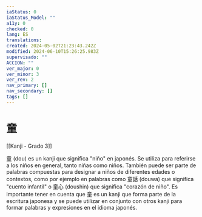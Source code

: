 ```yaml
---
iaStatus: 0
iaStatus_Model: ""
a11y: 0
checked: 0
lang: ES
translations: 
created: 2024-05-02T21:23:43.242Z
modified: 2024-06-10T15:26:25.983Z
supervisado: ""
ACCION: ""
ver_major: 0
ver_minor: 3
ver_rev: 2
nav_primary: []
nav_secondary: []
tags: []
---
```

# 童

[[Kanji - Grado 3]]

童 (dou) es un kanji que significa "niño" en japonés. Se utiliza para referirse a los niños en general, tanto niñas como niños. También puede ser parte de palabras compuestas para designar a niños de diferentes edades o contextos, como por ejemplo en palabras como 童話 (douwa) que significa "cuento infantil" o 童心 (doushin) que significa "corazón de niño". Es importante tener en cuenta que 童 es un kanji que forma parte de la escritura japonesa y se puede utilizar en conjunto con otros kanji para formar palabras y expresiones en el idioma japonés.
